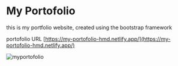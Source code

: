 # My Portofolio

this is my portfolio website, created using the bootstrap framework

portofolio URL [https://my-portofolio-hmd.netlify.app/](https://my-portofolio-hmd.netlify.app/)

![myportofolio](https://github.com/HamdiHarahap/my-portofolio/assets/162338226/26f5e8da-c505-4624-bd96-db51110ffe55)
